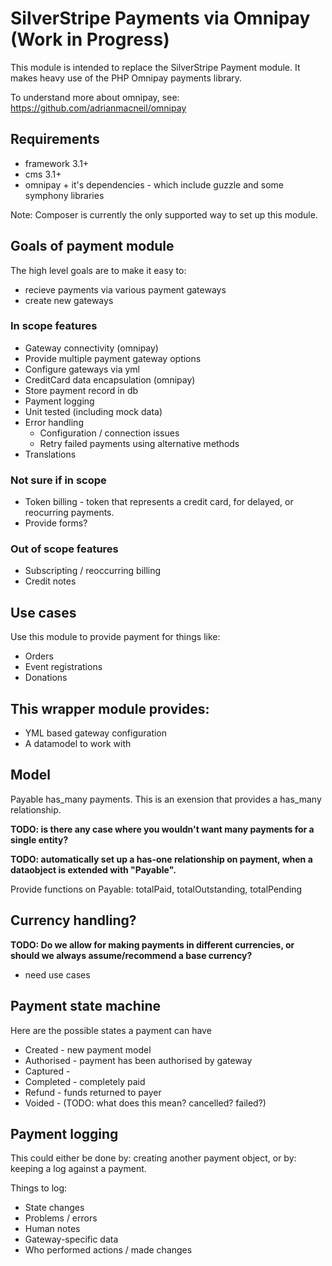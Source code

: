 # SilverStripe Payments via Omnipay (Work in Progress)

This module is intended to replace the SilverStripe Payment module. It makes heavy use of the PHP Omnipay payments library.

To understand more about omnipay, see: https://github.com/adrianmacneil/omnipay

## Requirements

 * framework 3.1+
 * cms 3.1+
 * omnipay + it's dependencies - which include guzzle and some symphony libraries

Note: Composer is currently the only supported way to set up this module.

## Goals of payment module

The high level goals are to make it easy to:

 * recieve payments via various payment gateways
 * create new gateways

### In scope features

 * Gateway connectivity (omnipay)
 * Provide multiple payment gateway options
 * Configure gateways via yml
 * CreditCard data encapsulation (omnipay)
 * Store payment record in db
 * Payment logging
 * Unit tested (including mock data)
 * Error handling
 	* Configuration / connection issues
	* Retry failed payments using alternative methods
 * Translations

### Not sure if in scope

 * Token billing - token that represents a credit card, for delayed, or reocurring payments.
 * Provide forms?

### Out of scope features

 * Subscripting / reoccurring billing
 * Credit notes

## Use cases

Use this module to provide payment for things like:

 * Orders
 * Event registrations
 * Donations


## This wrapper module provides:

 * YML based gateway configuration
 * A datamodel to work with

## Model

Payable has_many payments. This is an exension that provides a has_many relationship.

**TODO: is there any case where you wouldn't want many payments for a single entity?**

**TODO: automatically set up a has-one relationship on payment, when a dataobject is extended with "Payable".**

Provide functions on Payable: totalPaid, totalOutstanding, totalPending

## Currency handling?

**TODO: Do we allow for making payments in different currencies, or should we always assume/recommend a base currency?**

- need use cases

## Payment state machine

Here are the possible states a payment can have

 * Created - new payment model
 * Authorised - payment has been authorised by gateway
 * Captured - 
 * Completed - completely paid
 * Refund - funds returned to payer
 * Voided - (TODO: what does this mean? cancelled? failed?)

 ## Payment logging

 This could either be done by: creating another payment object,
 or by: keeping a log against a payment.

 Things to log:

  * State changes
  * Problems / errors
  * Human notes
  * Gateway-specific data
  * Who performed actions / made changes
